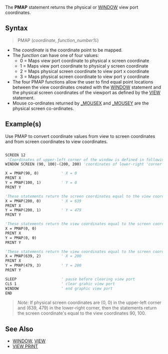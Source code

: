 The **PMAP** statement returns the physical or [WINDOW](WINDOW) view port coordinates.

## Syntax

> PMAP (*coordinate*, *function_number%*)

* The *coordinate* is the coordinate point to be mapped. 
* The *function* can have one of four values:
  - 0 = Maps view port coordinate to physical x screen coordinate
  - 1 = Maps view port coordinate to physical y screen coordinate
  - 2 = Maps physical screen coordinate to view port x coordinate
  - 3 = Maps physical screen coordinate to view port y coordinate
* The four PMAP functions allow the user to find equal point locations between the view coordinates created with the [WINDOW](WINDOW) statement and the physical screen coordinates of the viewport as defined by the [VIEW](VIEW) statement.
* Mouse co-ordinates returned by [_MOUSEX](_MOUSEX) and [_MOUSEY](_MOUSEY) are the physical screen co-ordinates.

## Example(s)

Use PMAP to convert coordinate values from view to screen coordinates and from screen coordinates to view coordinates.

```vb

SCREEN 12
 'Coordinates of upper-left corner of the window is defined in following statement are (90,100) 
WINDOW SCREEN (90, 100)-(200, 200) 'coordinates of lower-right 'corner are 200, 200.

X = PMAP(90, 0)          ' X = 0
PRINT X
Y = PMAP(100, 1)         ' Y = 0
PRINT Y

'These statements return the screen coordinates equal to the view coordinates 200, 200.
X = PMAP(200, 0)         ' X = 639
PRINT X
Y = PMAP(200, 1)         ' Y = 479
PRINT Y

'These statements return the view coordinates equal to the screen coordinates 0, 0
X = PMAP(0, 0)
PRINT X
Y = PMAP(0, 0)
PRINT Y

'These statements return the view coordinates equal to the screen coordinates 639, 479.
X = PMAP(639, 2)         ' X = 200
PRINT X
Y = PMAP(479, 3)         ' Y = 200
PRINT Y

SLEEP                    ' pause before clearing view port
CLS 1                    ' clear grahic view port
WINDOW                   ' end graphic view port
END 

```

> *Note:* If physical screen coordinates are (0, 0) in the upper-left corner and (639, 479) in the lower-right corner, then the statements return the screen coordinate's equal to the view coordinates 90, 100.

## See Also
 
* [WINDOW](WINDOW), [VIEW](VIEW)
* [VIEW PRINT](VIEW-PRINT)
